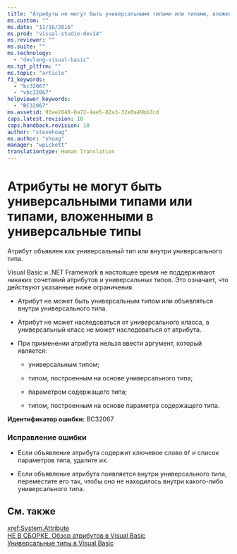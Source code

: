 ```yaml
---
title: "Атрибуты не могут быть универсальными типами или типами, вложенными в универсальные типы | Microsoft Docs"
ms.custom: ""
ms.date: "11/16/2016"
ms.prod: "visual-studio-dev14"
ms.reviewer: ""
ms.suite: ""
ms.technology: 
  - "devlang-visual-basic"
ms.tgt_pltfrm: ""
ms.topic: "article"
f1_keywords: 
  - "bc32067"
  - "vbc32067"
helpviewer_keywords: 
  - "BC32067"
ms.assetid: 93ae2848-0a72-4ae5-82a3-32e0a49bb7cd
caps.latest.revision: 10
caps.handback.revision: 10
author: "stevehoag"
ms.author: "shoag"
manager: "wpickett"
translationtype: Human Translation
---
```

# Атрибуты не могут быть универсальными типами или типами, вложенными в универсальные типы
Атрибут объявлен как универсальный тип или внутри универсального типа.  
  
 Visual Basic и .NET Framework в настоящее время не поддерживают никаких сочетаний атрибутов и универсальных типов. Это означает, что действуют указанные ниже ограничения.  
  
-   Атрибут не может быть универсальным типом или объявляться внутри универсального типа.  
  
-   Атрибут не может наследоваться от универсального класса, а универсальный класс не может наследоваться от атрибута.  
  
-   При применении атрибута нельзя ввести аргумент, который является:  
  
    -   универсальным типом;  
  
    -   типом, построенным на основе универсального типа;  
  
    -   параметром содержащего типа;  
  
    -   типом, построенным на основе параметра содержащего типа.  
  
 **Идентификатор ошибки:** BC32067  
  
### Исправление ошибки  
  
-   Если объявление атрибута содержит ключевое слово `Of` и список параметров типа, удалите их.  
  
-   Если объявление атрибута появляется внутри универсального типа, переместите его так, чтобы оно не находилось внутри какого\-либо универсального типа.  
  
## См. также  
 <xref:System.Attribute>   
 [НЕ В СБОРКЕ. Обзор атрибутов в Visual Basic](http://msdn.microsoft.com/ru-ru/0d0cff64-892d-4f57-83bd-bef388553d4f)   
 [Универсальные типы в Visual Basic](../../visual-basic/programming-guide/language-features/data-types/generic-types.md)